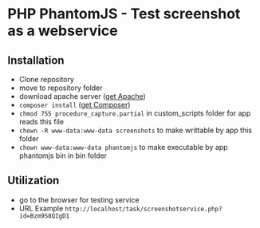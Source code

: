 # PHP PhantomJS - Test screenshot as a webservice

## Installation
* Clone repository
* move to repository folder
* download apache server ([get Apache](https://httpd.apache.org/download.cgi))
* ```composer install``` ([get Composer](https://getcomposer.org/))
* ```chmod 755 procedure_capture.partial``` in custom_scripts folder for app reads this file
* ```chown -R www-data:www-data screenshots``` to make writtable by app this folder
* ```chown www-data:www-data phantomjs``` to make executable by app phantomjs bin in bin folder

## Utilization
* go to the browser for testing service
* URL Example ```http://localhost/task/screenshotservice.php?id=Bzm9S8QIgD1```
